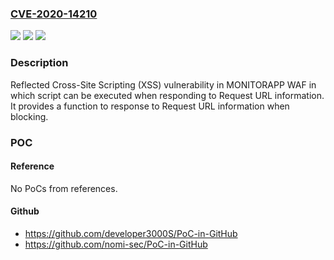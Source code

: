 ### [CVE-2020-14210](https://cve.mitre.org/cgi-bin/cvename.cgi?name=CVE-2020-14210)
![](https://img.shields.io/static/v1?label=Product&message=n%2Fa&color=blue)
![](https://img.shields.io/static/v1?label=Version&message=n%2Fa&color=blue)
![](https://img.shields.io/static/v1?label=Vulnerability&message=n%2Fa&color=brighgreen)

### Description

Reflected Cross-Site Scripting (XSS) vulnerability in MONITORAPP WAF in which script can be executed when responding to Request URL information. It provides a function to response to Request URL information when blocking.

### POC

#### Reference
No PoCs from references.

#### Github
- https://github.com/developer3000S/PoC-in-GitHub
- https://github.com/nomi-sec/PoC-in-GitHub

